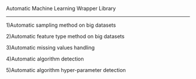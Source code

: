 Automatic Machine Learning Wrapper Library

----------------------------------------------

1)Automatic sampling method on big datasets

2)Automatic feature type method on big datasets

3)Automatic missing values handling

4)Automatic algorithm detection

5)Automatic algorithm hyper-parameter detection
